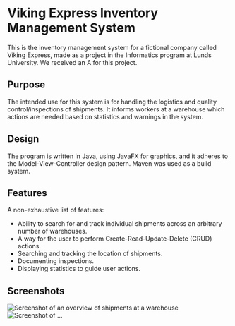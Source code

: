 # Viking Express Inventory Management System

This is the inventory management system for a fictional company called Viking Express, made as a project in the Informatics program at Lunds University. We received an A for this project.

## Purpose
The intended use for this system is for handling the logistics and quality control/inspections of shipments. It informs workers at a warehouse which actions are needed based on statistics and warnings in the system.

## Design
The program is written in Java, using JavaFX for graphics, and it adheres to the Model-View-Controller design pattern. Maven was used as a build system.

## Features
A non-exhaustive list of features:
- Ability to search for and track individual shipments across an arbitrary number of warehouses.
- A way for the user to perform Create-Read-Update-Delete (CRUD) actions.
- Searching and tracking the location of shipments.
- Documenting inspections.
- Displaying statistics to guide user actions.

## Screenshots

![Screenshot of an overview of shipments at a warehouse](shipments.png "Shipments")
![Screenshot of ...](screenshot2.png "screenshot2")
